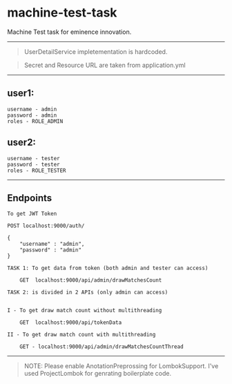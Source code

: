# machine-test-task
Machine Test task for eminence innovation.

--------------------------------------------------------------

> UserDetailService impletementation is hardcoded.

> Secret and Resource URL are taken from application.yml

_______________________________________________________________

## user1: 
    username - admin
    password - admin
    roles - ROLE_ADMIN

## user2:
    username - tester
    password - tester
    roles - ROLE_TESTER

--------------------------------------------------------------


## Endpoints

```body
To get JWT Token

POST localhost:9000/auth/
    
{
    "username" : "admin",
    "password" : "admin"
}
```

```body
TASK 1: To get data from token (both admin and tester can access)

    GET  localhost:9000/api/admin/drawMatchesCount
```

```body
TASK 2: is divided in 2 APIs (only admin can access)


I - To get draw match count without multithreading

    GET  localhost:9000/api/tokenData

II - To get draw match count with multithreading

    GET - localhost:9000/api/admin/drawMatchesCountThread

```

_______________________________________________________________

> NOTE: Please enable AnotationPreprossing for LombokSupport. I've used ProjectLombok for genrating boilerplate code.



    


